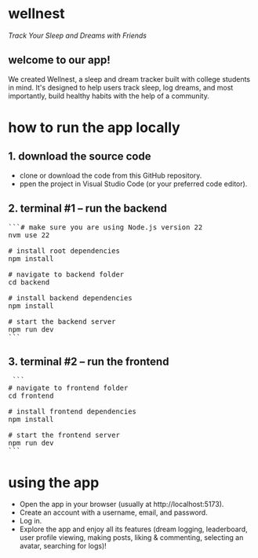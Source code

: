 # wellnest
_Track Your Sleep and Dreams with Friends_

## welcome to our app!
We created Wellnest, a sleep and dream tracker built with college students in mind. It's designed to help users track sleep, log dreams, and most importantly, build healthy habits with the help of a community.

# how to run the app locally
## 1. download the source code
- clone or download the code from this GitHub repository.
- ppen the project in Visual Studio Code (or your preferred code editor).

## 2. terminal #1 – run the backend
<pre>```# make sure you are using Node.js version 22
nvm use 22

# install root dependencies 
npm install

# navigate to backend folder
cd backend

# install backend dependencies
npm install

# start the backend server
npm run dev
```
</pre>

## 3. terminal #2 – run the frontend
<pre> ```
# navigate to frontend folder
cd frontend

# install frontend dependencies
npm install

# start the frontend server
npm run dev
```
</pre>

# using the app
- Open the app in your browser (usually at http://localhost:5173).
- Create an account with a username, email, and password.
- Log in.
- Explore the app and enjoy all its features (dream logging, leaderboard, user profile viewing, making posts, liking & commenting, selecting an avatar, searching for logs)!
